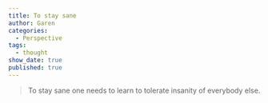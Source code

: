 ```yaml
---
title: To stay sane
author: Garen
categories:
  - Perspective
tags:
  - thought
show_date: true
published: true
---
```

> To stay sane one needs to learn to tolerate insanity of everybody else.

